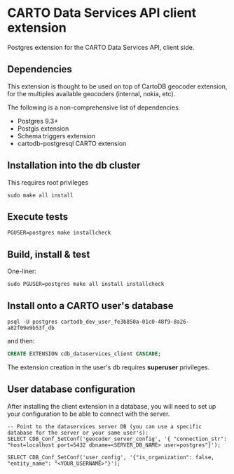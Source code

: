 # CARTO Data Services API client extension
Postgres extension for the CARTO Data Services API, client side.

## Dependencies
This extension is thought to be used on top of CartoDB geocoder extension, for the multiples available geocoders (internal, nokia, etc). 

The following is a non-comprehensive list of dependencies:

- Postgres 9.3+
- Postgis extension
- Schema triggers extension
- cartodb-postgresql CARTO extension

## Installation into the db cluster
This requires root privileges
```
sudo make all install
```

## Execute tests
```
PGUSER=postgres make installcheck
```

## Build, install & test
One-liner:
```
sudo PGUSER=postgres make all install installcheck
```

## Install onto a CARTO user's database

```
psql -U postgres cartodb_dev_user_fe3b850a-01c0-48f9-8a26-a82f09e9b53f_db
```

and then:

```sql
CREATE EXTENSION cdb_dataservices_client CASCADE;
```

The extension creation in the user's db requires **superuser** privileges.

## User database configuration

After installing the client extension in a database, you will need to set up your configuration to be able to connect with the server.

```
-- Point to the dataservices server DB (you can use a specific database for the server or your same user's):
SELECT CDB_Conf_SetConf('geocoder_server_config', '{ "connection_str": "host=localhost port=5432 dbname=<SERVER_DB_NAME> user=postgres"}');

SELECT CDB_Conf_SetConf('user_config', '{"is_organization": false, "entity_name": "<YOUR_USERNAME>"}');
```
